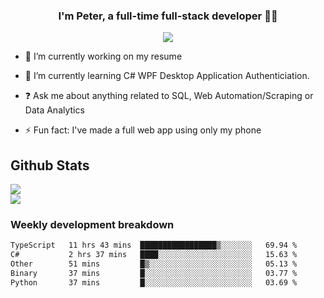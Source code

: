 
### <div align="center">I'm Peter, a full-time full-stack developer 👨‍💻</div>  
<div align="center">
<a href="https://ko-fi.com/theofficialpeter" target="_blank" style="display: inline-block;">
                <img
                    src="https://img.shields.io/badge/Donate-Ko--fi-F16061.svg?style=flat-square&logo=ko-fi" 
                    align="center"
                />
            </a> 
</div>  

- 🔭 I’m currently working on my resume  
  

- 🌱 I’m currently learning C# WPF Desktop Application Authenticiation.  
  

- ❓ Ask me about anything related to SQL, Web Automation/Scraping or Data Analytics  
  

- ⚡ Fun fact: I've made a full web app using only my phone  
  



## Github Stats  
![](https://github-readme-stats.vercel.app/api?username=TheOfficialPeter&theme=tokyonight&hide_border=true&include_all_commits=false&count_private=false)<br/>
![](https://github-readme-stats.vercel.app/api/top-langs/?username=TheOfficialPeter&theme=tokyonight&hide_border=true&include_all_commits=false&count_private=false&layout=compact)

<h3>Weekly development breakdown</h3>

<!--START_SECTION:waka-->

```txt
TypeScript   11 hrs 43 mins  █████████████████▒░░░░░░░   69.94 %
C#           2 hrs 37 mins   ████░░░░░░░░░░░░░░░░░░░░░   15.63 %
Other        51 mins         █▒░░░░░░░░░░░░░░░░░░░░░░░   05.13 %
Binary       37 mins         █░░░░░░░░░░░░░░░░░░░░░░░░   03.77 %
Python       37 mins         █░░░░░░░░░░░░░░░░░░░░░░░░   03.69 %
```

<!--END_SECTION:waka-->
